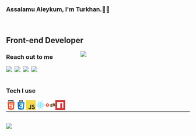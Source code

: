 
### Assalamu Aleykum, I'm Turkhan.👋🏻 
<br/>

## Front-end Developer
<img src="https://media.giphy.com/media/gxTY1998PM9YbWrDyq/giphy.gif" width="300" align="right"/>


### Reach out to me 

[<img width="23" src="https://unpkg.com/simple-icons@v6/icons/gmail.svg"  align="left" />][gmail] 
[<img width="23" src="https://unpkg.com/simple-icons@v6/icons/facebook.svg"  align="left" />][facebook] 
[<img width="23" src="https://unpkg.com/simple-icons@v6/icons/instagram.svg"  align="left" />][instagrem] 
[<img width="23" src="https://unpkg.com/simple-icons@v6/icons/twitter.svg"  align="left" />][twitter] 

<br/> <br/>

### Tech I use

<img src="https://raw.githubusercontent.com/github/explore/80688e429a7d4ef2fca1e82350fe8e3517d3494d/topics/html/html.png" width='27px' align="left" />
<img src="https://raw.githubusercontent.com/github/explore/80688e429a7d4ef2fca1e82350fe8e3517d3494d/topics/css/css.png" width='27px' align="left" />
<img src="https://raw.githubusercontent.com/github/explore/80688e429a7d4ef2fca1e82350fe8e3517d3494d/topics/javascript/javascript.png" width='27px' align="left" />
<img src="https://raw.githubusercontent.com/github/explore/80688e429a7d4ef2fca1e82350fe8e3517d3494d/topics/react/react.png" width='27px' align="left" />
<img src="https://raw.githubusercontent.com/github/explore/80688e429a7d4ef2fca1e82350fe8e3517d3494d/topics/git/git.png" width='27px' align="left" />
<img src="https://raw.githubusercontent.com/github/explore/80688e429a7d4ef2fca1e82350fe8e3517d3494d/topics/npm/npm.png" width='27px' align="left" />

<br/> 

<hr/>

<br/>

<img src="https://github-readme-stats.vercel.app/api?username=TurkhanIusubov&theme=algolia" align="left"/> 

<!-- <img src="https://github-readme-stats.vercel.app/api/top-langs/?username=TurkhanIusubov&layout=compact&theme=algolia" align="left" />  -->


[gmail]: https://mail.google.com/mail/u/0/#inbox?compose=GTvVlcRzBlDWfggfKpbHFllrPcLWktKFBzSLVNkDpNfGhwpXCJLBMvznBwSntwWqrGRzdKddVGPss
[facebook]: https://www.facebook.com/profile.php?id=100074313310707
[instagrem]: https://www.instagram.com/turkhan_iusubov/
[twitter]: https://twitter.com/Turkhan_Iusubov
